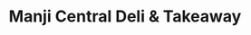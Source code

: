 ---
title: "Manji Central Deli & Takeaway"
url: /manjimup/manji-central-deli-and-takeaway/
shop: deli
---